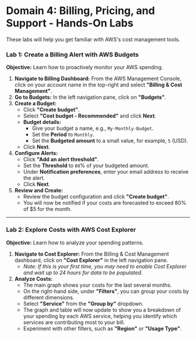 # Domain 4: Billing, Pricing, and Support - Hands-On Labs

These labs will help you get familiar with AWS's cost management tools.

### Lab 1: Create a Billing Alert with AWS Budgets

**Objective:** Learn how to proactively monitor your AWS spending.

1.  **Navigate to Billing Dashboard:** From the AWS Management Console, click on your account name in the top-right and select **"Billing & Cost Management"**.
2.  **Go to Budgets:** In the left navigation pane, click on **"Budgets"**.
3.  **Create a Budget:**
    -   Click **"Create budget"**.
    -   Select **"Cost budget - Recommended"** and click **Next**.
    -   **Budget details:**
        -   Give your budget a name, e.g., `My-Monthly-Budget`.
        -   Set the **Period** to `Monthly`.
        -   Set the **Budgeted amount** to a small value, for example, `5` (USD).
    -   Click **Next**.
4.  **Configure Alerts:**
    -   Click **"Add an alert threshold"**.
    -   Set the **Threshold** to `80`% of your budgeted amount.
    -   Under **Notification preferences**, enter your email address to receive the alert.
    -   Click **Next**.
5.  **Review and Create:**
    -   Review the budget configuration and click **"Create budget"**.
    -   You will now be notified if your costs are forecasted to exceed 80% of $5 for the month.

---

### Lab 2: Explore Costs with AWS Cost Explorer

**Objective:** Learn how to analyze your spending patterns.

1.  **Navigate to Cost Explorer:** From the Billing & Cost Management dashboard, click on **"Cost Explorer"** in the left navigation pane.
    -   *Note: If this is your first time, you may need to enable Cost Explorer and wait up to 24 hours for data to be populated.*
2.  **Analyze Costs:**
    -   The main graph shows your costs for the last several months.
    -   On the right-hand side, under **"Filters"**, you can group your costs by different dimensions.
    -   Select **"Service"** from the **"Group by"** dropdown.
    -   The graph and table will now update to show you a breakdown of your spending by each AWS service, helping you identify which services are contributing most to your bill.
    -   Experiment with other filters, such as **"Region"** or **"Usage Type"**.